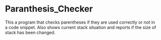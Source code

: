 # Paranthesis_Checker
This a program that checks parentheses if they are used correctly or not in a code snippet. Also shows current stack situation and reports if the size of stack has been changed.
